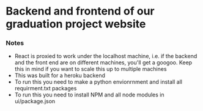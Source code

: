 # Backend and frontend of our graduation project website

### Notes
* React is proxied to work under the localhost machine, i.e. if the backend and the front end are on different machines, you'll get a googoo. Keep this in mind if you want to scale this up to multiple machines
* This was built for a heroku backend
* To run this you need to make a python envionrnment and install all requirment.txt packages
* To run this you need to install NPM and all node modules in ui/package.json 

